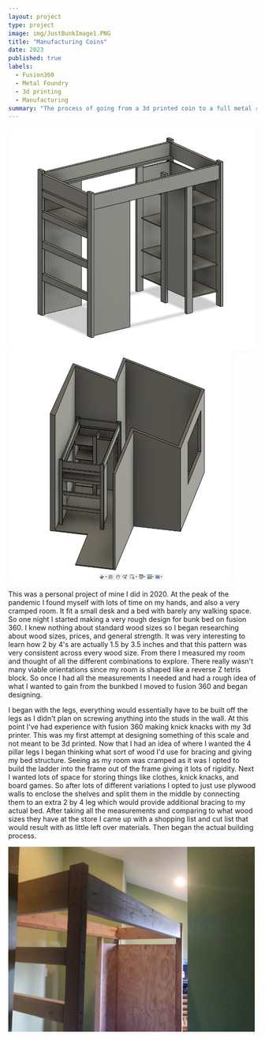 ```yaml
---
layout: project
type: project
image: img/JustBunkImage1.PNG
title: "Manufacturing Coins"
date: 2023
published: true
labels:
  - Fusion360
  - Metal Foundry
  - 3d printing
  - Manufacturing
summary: "The process of going from a 3d printed coin to a full metal replica"
---
```


<div class="text-center p-4">
  <img width="500px" src="../img/JustBunkImage1.PNG" class="img-thumbnail" >
  <img width="450px" src="/img/BunkAndRoom.PNG" class="img-thumbnail" >
</div>

This was a personal project of mine I did in 2020. At the peak of the pandemic I found myself with lots of time on my hands, and also a very cramped room. It fit a small desk and a bed with barely any walking space. So one night I started making a very rough design for bunk bed on fusion 360. I knew nothing about standard wood sizes so I began researching about wood sizes, prices, and general strength. It was very interesting to learn how 2 by 4's are actually 1.5 by 3.5 inches and that this pattern was very consistent across every wood size. From there I measured my room and thought of all the different combinations to explore. There really wasn't many viable orientations since my room is shaped like a reverse Z tetris block. So once I had all the measurements I needed and had a rough idea of what I wanted to gain from the bunkbed I moved to fusion 360 and began designing.

I began with the legs, everything would essentially have to be built off the legs as I didn't plan on screwing anything into the studs in the wall. At this point I've had experience with fusion 360 making knick knacks with my 3d printer. This was my first attempt at designing something of this scale and not meant to be 3d printed. Now that I had an idea of where I wanted the 4 pillar legs I began thinking what sort of wood I'd use for bracing and giving my bed structure. Seeing as my room was cramped as it was I opted to build the ladder into the frame out of the frame giving it lots of rigidity. Next I wanted lots of space for storing things like clothes, knick knacks, and board games. So after lots of different variations I opted to just use plywood walls to enclose the shelves and split them in the middle by connecting them to an extra 2 by 4 leg which would provide additional bracing to my actual bed. After taking all the measurements and comparing to what wood sizes they have at the store I came up with a shopping list and cut list that would result with as little left over materials. Then began the actual building process.
<div class="text-center p-4">
  <img width="500px" src="../img/bunkbed-In-Progress.jpg" class="center" >
</div>
